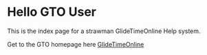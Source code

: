 # Hello GTO User


This is the index page for a strawman GlideTimeOnline Help system.


Get to the GTO homepage here [GlideTimeOnline](https://canterburyglidingclub.nz/gto)
